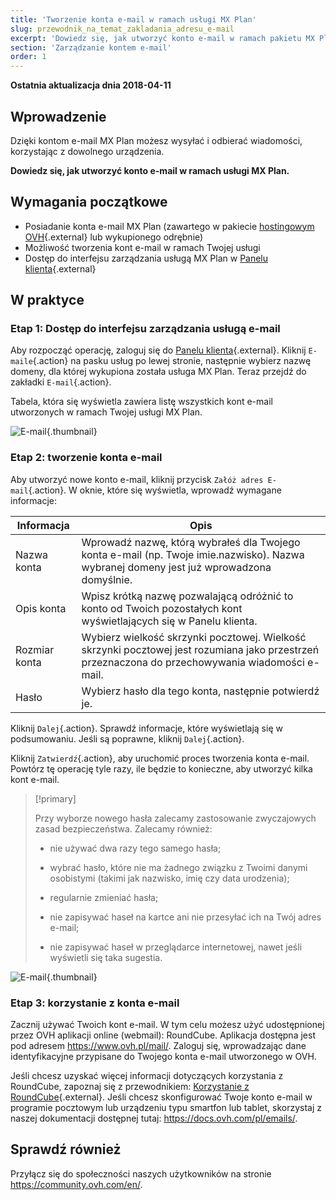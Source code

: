 ```yaml
---
title: 'Tworzenie konta e-mail w ramach usługi MX Plan'
slug: przewodnik_na_temat_zakladania_adresu_e-mail
excerpt: 'Dowiedz się, jak utworzyć konto e-mail w ramach pakietu MX Plan'
section: 'Zarządzanie kontem e-mail'
order: 1
---
```


**Ostatnia aktualizacja dnia 2018-04-11**

## Wprowadzenie

Dzięki kontom e-mail MX Plan możesz wysyłać i odbierać wiadomości, korzystając z dowolnego urządzenia. 

**Dowiedz się, jak utworzyć konto e-mail w ramach usługi MX Plan.**

## Wymagania początkowe

- Posiadanie konta e-mail MX Plan (zawartego w pakiecie [hostingowym OVH](https://www.ovh.pl/hosting/){.external} lub wykupionego odrębnie)
- Możliwość tworzenia kont e-mail w ramach Twojej usługi
- Dostęp do interfejsu zarządzania usługą MX Plan w [Panelu klienta](https://www.ovh.com/auth/?action=gotomanager){.external}

## W praktyce

### Etap 1: Dostęp do interfejsu zarządzania usługą e-mail

Aby rozpocząć operację, zaloguj się do [Panelu klienta](https://www.ovh.com/auth/?action=gotomanager){.external}. Kliknij `E-maile`{.action} na pasku usług po lewej stronie, następnie wybierz nazwę domeny, dla której wykupiona została usługa MX Plan. Teraz przejdź do zakładki `E-mail`{.action}.

Tabela, która się wyświetla zawiera listę wszystkich kont e-mail utworzonych w ramach Twojej usługi MX Plan.

![E-mail](images/email-creation-step1.png){.thumbnail}

### Etap 2: tworzenie konta e-mail

Aby utworzyć nowe konto e-mail, kliknij przycisk `Załóż adres E-mail`{.action}. W oknie, które się wyświetla, wprowadź wymagane informacje:

|Informacja|Opis|  
|---|---|  
|Nazwa konta|Wprowadź nazwę, którą wybrałeś dla Twojego konta e-mail (np. Twoje imie.nazwisko). Nazwa wybranej domeny jest już wprowadzona domyślnie.|  
|Opis konta|Wpisz krótką nazwę pozwalającą odróżnić to konto od Twoich pozostałych kont wyświetlających się w Panelu klienta.|  
|Rozmiar konta|Wybierz wielkość skrzynki pocztowej. Wielkość skrzynki pocztowej jest rozumiana jako przestrzeń przeznaczona do przechowywania wiadomości e-mail.|  
|Hasło|Wybierz hasło dla tego konta, następnie potwierdź je.|

Kliknij `Dalej`{.action}. Sprawdź informacje, które wyświetlają się w podsumowaniu. Jeśli są poprawne, kliknij `Dalej`{.action}.

Kliknij `Zatwierdź`{.action}, aby uruchomić proces tworzenia konta e-mail. Powtórz tę operację tyle razy, ile będzie to konieczne, aby utworzyć kilka kont e-mail.

> [!primary]
>
> Przy wyborze nowego hasła zalecamy zastosowanie zwyczajowych zasad bezpieczeństwa. Zalecamy również:
>
> - nie używać dwa razy tego samego hasła; 
>
> - wybrać hasło, które nie ma żadnego związku z Twoimi danymi osobistymi (takimi jak nazwisko, imię czy data urodzenia);
>
> - regularnie zmieniać hasła;
>
> - nie zapisywać haseł na kartce ani nie przesyłać ich na Twój adres e-mail;
>
> - nie zapisywać haseł w przeglądarce internetowej, nawet jeśli wyświetli się taka sugestia.
>

![E-mail](images/email-creation-step2.png){.thumbnail}

### Etap 3: korzystanie z konta e-mail

Zacznij używać Twoich kont e-mail. W tym celu możesz użyć udostępnionej przez OVH aplikacji online (webmail): RoundCube. Aplikacja dostępna jest pod adresem <https://www.ovh.pl/mail/>. Zaloguj się, wprowadzając dane identyfikacyjne przypisane do Twojego konta e-mail utworzonego w OVH.

Jeśli chcesz uzyskać więcej informacji dotyczących korzystania z RoundCube, zapoznaj się z przewodnikiem: [Korzystanie z RoundCube](https://docs.ovh.com/pl/emails/webmail_przewodnik_dotyczacy_interfejsu_roundcube/){.external}. Jeśli chcesz skonfigurować Twoje konto e-mail w programie pocztowym lub urządzeniu typu smartfon lub tablet, skorzystaj z naszej dokumentacji dostępnej tutaj: <https://docs.ovh.com/pl/emails/>.

## Sprawdź również

Przyłącz się do społeczności naszych użytkowników na stronie <https://community.ovh.com/en/>.